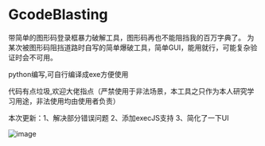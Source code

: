 # GcodeBlasting
带简单的图形码登录框暴力破解工具，图形码再也不能阻挡我的百万字典了。
为某次被图形码阻挡道路时自写的简单爆破工具，简单GUI，能用就行，可能复杂验证时会不可用。

python编写,可自行编译成exe方便使用

代码有点垃圾,欢迎大佬指点（严禁使用于非法场景，本工具之只作为本人研究学习用途，非法使用均由使用者负责）

本次更新：1、解决部分错误问题 2、添加execJS支持 3、简化了一下UI

![image](https://user-images.githubusercontent.com/56867266/182125982-af6af296-3bcc-468b-9e0c-aa6efccf6509.png)
